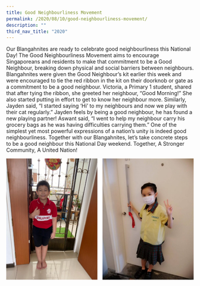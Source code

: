 ```yaml
---
title: Good Neighbourliness Movement
permalink: /2020/08/10/good-neighbourliness-movement/
description: ""
third_nav_title: "2020"
---
```

<p>Our Blangahnites are ready to celebrate good neighbourliness this National Day! The Good Neighbourliness Movement aims to encourage Singaporeans and residents to make that commitment to be a Good Neighbour, breaking down physical and social barriers between neighbours. Blangahnites were given the Good Neighbour’s kit earlier this week and were encouraged to tie the red ribbon in the kit on their doorknob or gate as a commitment to be a good neighbour. Victoria, a Primary 1 student, shared that after tying the ribbon, she greeted her neighbour, “Good Morning!” She also started putting in effort to get to know her neighbour more. Similarly, Jayden said, “I started saying ‘Hi’ to my neighbours and now we play with their cat regularly.” Jayden feels by being a good neighbour, he has found a new playing partner! Aswant said, “I went to help my neighbour carry his grocery bags as he was having difficulties carrying them.” One of the simplest yet most powerful expressions of a nation’s unity is indeed good neighbourliness. Together with our Blangahnites, let’s take concrete steps to be a good neighbour this National Day weekend. Together, A Stronger Community, A United Nation!</p>
<img src="/images/neighbor.png">